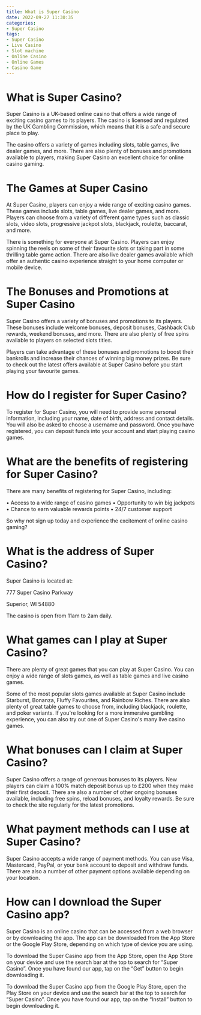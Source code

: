 ```yaml
---
title: What is Super Casino
date: 2022-09-27 11:30:35
categories:
- Super Casino
tags:
- Super Casino
- Live Casino
- Slot machine
- Online Casino
- Online Games
- Casino Game
---
```



#  What is Super Casino?

Super Casino is a UK-based online casino that offers a wide range of exciting casino games to its players. The casino is licensed and regulated by the UK Gambling Commission, which means that it is a safe and secure place to play.

The casino offers a variety of games including slots, table games, live dealer games, and more. There are also plenty of bonuses and promotions available to players, making Super Casino an excellent choice for online casino gaming.

# The Games at Super Casino

At Super Casino, players can enjoy a wide range of exciting casino games. These games include slots, table games, live dealer games, and more. Players can choose from a variety of different game types such as classic slots, video slots, progressive jackpot slots, blackjack, roulette, baccarat, and more.

There is something for everyone at Super Casino. Players can enjoy spinning the reels on some of their favourite slots or taking part in some thrilling table game action. There are also live dealer games available which offer an authentic casino experience straight to your home computer or mobile device.

# The Bonuses and Promotions at Super Casino

Super Casino offers a variety of bonuses and promotions to its players. These bonuses include welcome bonuses, deposit bonuses, Cashback Club rewards, weekend bonuses, and more. There are also plenty of free spins available to players on selected slots titles.

Players can take advantage of these bonuses and promotions to boost their bankrolls and increase their chances of winning big money prizes. Be sure to check out the latest offers available at Super Casino before you start playing your favourite games.

#  How do I register for Super Casino?

To register for Super Casino, you will need to provide some personal information, including your name, date of birth, address and contact details. You will also be asked to choose a username and password. Once you have registered, you can deposit funds into your account and start playing casino games.

# What are the benefits of registering for Super Casino?

There are many benefits of registering for Super Casino, including:

• Access to a wide range of casino games
• Opportunity to win big jackpots
• Chance to earn valuable rewards points
• 24/7 customer support

So why not sign up today and experience the excitement of online casino gaming?

#  What is the address of Super Casino?

Super Casino is located at:

777 Super Casino Parkway

Superior, WI 54880

The casino is open from 11am to 2am daily.

#  What games can I play at Super Casino?

There are plenty of great games that you can play at Super Casino. You can enjoy a wide range of slots games, as well as table games and live casino games.

Some of the most popular slots games available at Super Casino include Starburst, Bonanza, Fluffy Favourites, and Rainbow Riches. There are also plenty of great table games to choose from, including blackjack, roulette, and poker variants. If you're looking for a more immersive gambling experience, you can also try out one of Super Casino's many live casino games.

# What bonuses can I claim at Super Casino?

Super Casino offers a range of generous bonuses to its players. New players can claim a 100% match deposit bonus up to £200 when they make their first deposit. There are also a number of other ongoing bonuses available, including free spins, reload bonuses, and loyalty rewards. Be sure to check the site regularly for the latest promotions.

# What payment methods can I use at Super Casino?

Super Casino accepts a wide range of payment methods. You can use Visa, Mastercard, PayPal, or your bank account to deposit and withdraw funds. There are also a number of other payment options available depending on your location.

#  How can I download the Super Casino app?

Super Casino is an online casino that can be accessed from a web browser or by downloading the app. The app can be downloaded from the App Store or the Google Play Store, depending on which type of device you are using.

To download the Super Casino app from the App Store, open the App Store on your device and use the search bar at the top to search for “Super Casino”. Once you have found our app, tap on the “Get” button to begin downloading it.

To download the Super Casino app from the Google Play Store, open the Play Store on your device and use the search bar at the top to search for “Super Casino”. Once you have found our app, tap on the “Install” button to begin downloading it.